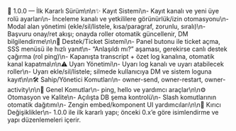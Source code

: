 🎉 1.0.0 — İlk Kararlı Sürüm\n\n✨ Kayıt Sistemi\n- Kayıt kanalı ve yeni üye rolü ayarları\n- İnceleme kanalı ve yetkililere görünürlük/izin otomasyonu\n- Modal alan yönetimi (ekle/sil/listele, kısa/paragraf, zorunlu, sıralı)\n- Başvuru onay/ret akışı; onayda roller otomatik güncellenir, DM bilgilendirme\n\n🎫 Destek/Ticket Sistemi\n- Panel butonu ile ticket açma, SSS menüsü ile hızlı yanıt\n- “Anlaşıldı mı?” aşaması, gerekirse canlı destek çağırma (rol ping)\n- Kapanışta transcript + özet log kanalına, otomatik kanal kapatma\n\n⚠️ Uyarı Yönetimi\n- Uyarı log kanalı ve uyarı atabilecek roller\n- Uyarı ekle/sil/listele; silmede kullanıcıya DM ve sistem loguna kayıt\n\n🛠️ Sahip/Yönetici Komutları\n- owner-send, owner-restart, owner-activity\n\n🧰 Genel Komutlar\n- ping, hello ve yardımcı araçlar\n\n⚙️ Otomasyon ve Kalite\n- Açılışta DB şema kontrolü\n- Slash komutlarının otomatik dağıtımı\n- Zengin embed/komponent UI yardımcıları\n\n🧨 Kırıcı Değişiklikler\n- 1.0.0 ile ilk kararlı yapı; önceki 0.x’e göre isimlendirme ve yapı düzenlemeleri içerir.